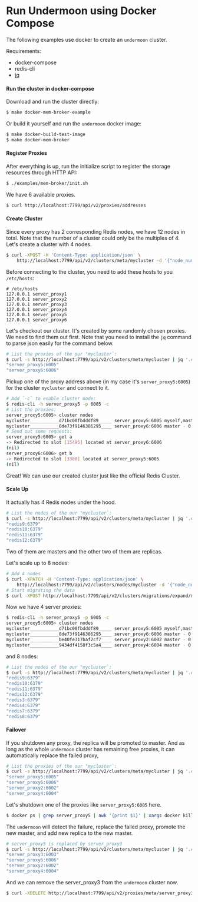 # Run Undermoon using Docker Compose
The following examples use docker to create an `undermoon` cluster.

Requirements:

- docker-compose
- redis-cli
- [jq](https://stedolan.github.io/jq/)

#### Run the cluster in docker-compose
Download and run the cluster directly:
```bash
$ make docker-mem-broker-example
```

Or build it yourself and run the `undermoon` docker image:
```bash
$ make docker-build-test-image
$ make docker-mem-broker
```

#### Register Proxies
After everything is up, run the initialize script to register the storage resources through HTTP API:
```bash
$ ./examples/mem-broker/init.sh
```

We have 6 available proxies.
```bash
$ curl http://localhost:7799/api/v2/proxies/addresses
```

#### Create Cluster
Since every proxy has 2 corresponding Redis nodes, we have 12 nodes in total.
Note that the number of a cluster could only be the multiples of 4.
Let's create a cluster with 4 nodes.
```bash
$ curl -XPOST -H 'Content-Type: application/json' \
    http://localhost:7799/api/v2/clusters/meta/mycluster -d '{"node_number": 4}'
```

Before connecting to the cluster, you need to add these hosts to you `/etc/hosts`:
```
# /etc/hosts
127.0.0.1 server_proxy1
127.0.0.1 server_proxy2
127.0.0.1 server_proxy3
127.0.0.1 server_proxy4
127.0.0.1 server_proxy5
127.0.0.1 server_proxy6
```

Let's checkout our cluster. It's created by some randomly chosen proxies.
We need to find them out first.
Note that you need to install the `jq` command to parse json easily for the command below.

```bash
# List the proxies of the our "mycluster`:
$ curl -s http://localhost:7799/api/v2/clusters/meta/mycluster | jq '.cluster.nodes[].proxy_address' | uniq
"server_proxy5:6005"
"server_proxy6:6006"
```

Pickup one of the proxy address above (in my case it's `server_proxy5:6005`) for the cluster `mycluster` and connect to it.

```bash
# Add `-c` to enable cluster mode:
$ redis-cli -h server_proxy5 -p 6005 -c
# List the proxies:
server_proxy5:6005> cluster nodes
mycluster___________d71bc00fbdddf89_____ server_proxy5:6005 myself,master - 0 0 7 connected 0-8191
mycluster___________8de73f9146386295____ server_proxy6:6006 master - 0 0 7 connected 8192-16383
# Send out some requests:
server_proxy5:6005> get a
-> Redirected to slot [15495] located at server_proxy6:6006
(nil)
server_proxy6:6006> get b
-> Redirected to slot [3300] located at server_proxy5:6005
(nil)
```
Great! We can use our created cluster just like the official Redis Cluster.

#### Scale Up
It actually has 4 Redis nodes under the hood.
```bash
# List the nodes of the our "mycluster`:
$ curl -s http://localhost:7799/api/v2/clusters/meta/mycluster | jq '.cluster.nodes[].address'
"redis9:6379"
"redis10:6379"
"redis11:6379"
"redis12:6379"
```
Two of them are masters and the other two of them are replicas.

Let's scale up to 8 nodes:
```bash
# Add 4 nodes
$ curl -XPATCH -H 'Content-Type: application/json' \
    http://localhost:7799/api/v2/clusters/nodes/mycluster -d '{"node_number": 4}'
# Start migrating the data
$ curl -XPOST http://localhost:7799/api/v2/clusters/migrations/expand/mycluster
```

Now we have 4 server proxies:
```bash
$ redis-cli -h server_proxy5 -p 6005 -c
server_proxy5:6005> cluster nodes
mycluster___________d71bc00fbdddf89_____ server_proxy5:6005 myself,master - 0 0 12 connected 0-4095
mycluster___________8de73f9146386295____ server_proxy6:6006 master - 0 0 12 connected 8192-12287
mycluster___________be40fe317baf2cf7____ server_proxy2:6002 master - 0 0 12 connected 4096-8191
mycluster___________9434df4158f3c5a4____ server_proxy4:6004 master - 0 0 12 connected 12288-16383
```

and 8 nodes:
```bash
# List the nodes of the our "mycluster`:
$ curl -s http://localhost:7799/api/v2/clusters/meta/mycluster | jq '.cluster.nodes[].address'
"redis9:6379"
"redis10:6379"
"redis11:6379"
"redis12:6379"
"redis3:6379"
"redis4:6379"
"redis7:6379"
"redis8:6379"
```

#### Failover
If you shutdown any proxy, the replica will be promoted to master.
And as long as the whole `undermoon` cluster has remaining free proxies,
it can automatically replace the failed proxy,

```bash
# List the proxies of the our "mycluster`:
$ curl -s http://localhost:7799/api/v2/clusters/meta/mycluster | jq '.cluster.nodes[].proxy_address' | uniq
"server_proxy5:6005"
"server_proxy6:6006"
"server_proxy2:6002"
"server_proxy4:6004"
```

Let's shutdown one of the proxies like `server_proxy5:6005` here.
```bash
$ docker ps | grep server_proxy5 | awk '{print $1}' | xargs docker kill
```

The `undermoon` will detect the failure, replace the failed proxy, promote the new master, and add new replica to the new master.
```bash
# server_proxy5 is replaced by server_proxy3
$ curl -s http://localhost:7799/api/v2/clusters/meta/mycluster | jq '.cluster.nodes[].proxy_address' | uniq
"server_proxy3:6003"
"server_proxy6:6006"
"server_proxy2:6002"
"server_proxy4:6004"
```

And we can remove the server_proxy3 from the `undermoon` cluster now.
```bash
$ curl -XDELETE http://localhost:7799/api/v2/proxies/meta/server_proxy3:6003
```
